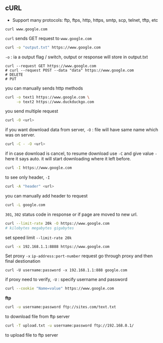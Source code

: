 ## cURL

- Support many protocols: ftp, ftps, http, https, smtp, scp, telnet, tftp, etc 

```
curl www.google.com
```

`curl` sends GET request to `www.google.com`

```bash
curl -o "output.txt" https://www.google.com
```

`-o` : ia a output flag / switch, output or response will store in output.txt 


```
curl --request GET https://www.google.com
# curl --request POST --data "data" https://www.google.com
# DELETE
# PUT
```
you can manually sends http methods 

```bash
curl -o text1 https://www.google.com \
     -o text2 https://www.duckduckgo.com
```

you send multiple request

```bash
curl -O <url>
```

if you want download data from server,
`-O` : file will have same name which was on server.

```bash
curl -C - -O <url> 
```

if in case download is cancel,
to resume download use `-C` and give value
`-` here it says auto. it will start downloading where it left before.

```bash
curl -I https://www.google.com
```

to see only header, `-I`

```bash
curl -A "header" <url>
```

you can manually add header to request

```bash
curl -L google.com
```

`301`, `302` status code in response or
if page are moved to new url.

```bash
curl --limit-rate 20k -O https://www.google.com
# kilobytes megabytes gigabytes
```

set speed limit `--limit-rate 20k`


```bash
curl -x 192.168.1.1:8888 https://www.google.com
```
Set proxy `-x` `ip-address:port-number`
request go through proxy and then final destionation

```
curl -U username:password -x 192.168.1.1:888 google.com
```

if proxy need to verify, 
`-U` : specify username and password

```bash
curl --cookie "Name=value" https://www.google.com
```
**ftp**
```bash
curl -u username:password ftp://sites.com/text.txt
```

to download file from ftp server

```bash
curl -T upload.txt -u username:password ftp://192.168.0.1/
```
to upload file to ftp server

